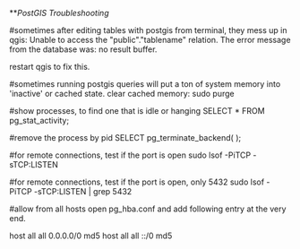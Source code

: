 ***PostGIS Troubleshooting*

#sometimes after editing tables with postgis from terminal, they mess up in qgis:
Unable to access the "public"."tablename" relation.
            The error message from the database was:
            no result buffer.

restart qgis to fix this.

#sometimes running postgis queries will put a ton of system memory into 'inactive' or cached state. clear cached memory:
sudo purge

#show processes, to find one that is idle or hanging
SELECT * FROM pg_stat_activity;

#remove the process by pid
SELECT pg_terminate_backend( <procpid> );

#for remote connections, test if the port is open
sudo lsof -PiTCP -sTCP:LISTEN

#for remote connections, test if the port is open, only 5432
sudo lsof -PiTCP -sTCP:LISTEN | grep 5432

#allow from all hosts
open pg_hba.conf and add following entry at the very end.

host    all             all              0.0.0.0/0                       md5
host    all             all              ::/0                            md5